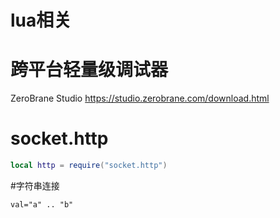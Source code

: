 # lua相关

# 跨平台轻量级调试器 

ZeroBrane Studio
https://studio.zerobrane.com/download.html

# socket.http

```lua
local http = require("socket.http")
```

#字符串连接
```
val="a" .. "b"
```
